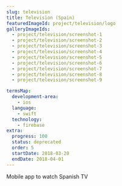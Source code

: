```yaml
---
slug: television
title: Television (Spain)
featuredImageId: project/television/logo
galleryImageIds:
  - project/television/screenshot-1
  - project/television/screenshot-2
  - project/television/screenshot-3
  - project/television/screenshot-4
  - project/television/screenshot-5
  - project/television/screenshot-6
  - project/television/screenshot-7
  - project/television/screenshot-8
  - project/television/screenshot-9

termsMap:
  development-area:
    - ios
  language:
    - swift
  technology:
    - firebase
extra:
  progress: 100
  status: deprecated
  order: 5
  startDate: 2018-03-20
  endDate: 2018-04-01
---
```


Mobile app to watch Spanish TV
